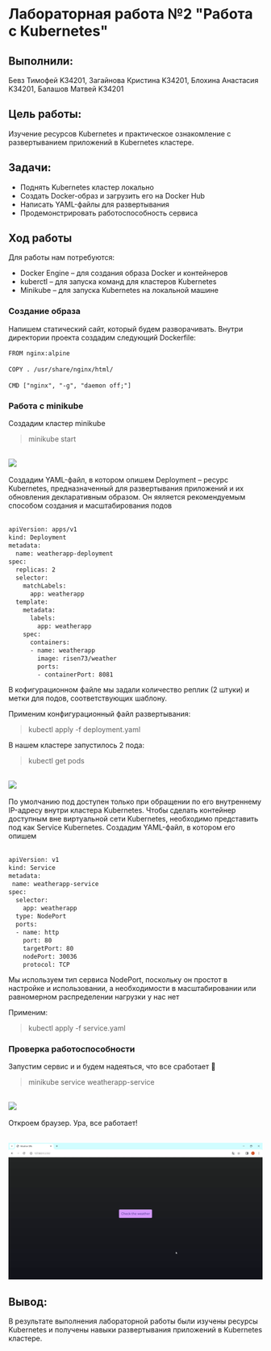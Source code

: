 # Лабораторная работа №2 "Работа с Kubernetes"

## Выполнили:

Бевз Тимофей K34201, Загайнова Кристина K34201, Блохина Анастасия K34201, Балашов Матвей K34201

## Цель работы:

Изучение ресурсов Kubernetes и практическое ознакомление с развертыванием приложений в Kubernetes кластере.

## Задачи:

- Поднять Kubernetes кластер локально
- Создать Docker-образ и загрузить его на Docker Hub
- Написать YAML-файлы для развертывания
- Продемонстрировать работоспособность сервиса

## Ход работы

Для работы нам потребуются:

- Docker Engine – для создания образа Docker и контейнеров
- kuberctl – для запуска команд для кластеров Kubernetes
- Minikube – для запуска Kubernetes на локальной машине

### Создание образа

Напишем статический сайт, который будем разворачивать. Внутри директории проекта создадим следующий Dockerfile:

```
FROM nginx:alpine

COPY . /usr/share/nginx/html/

CMD ["nginx", "-g", "daemon off;"]

```

### Работа с minikube

Создадим кластер minikube

> minikube start

<br>![](./img/1.png)<br/>

Создадим YAML-файл, в котором опишем Deployment – ресурс Kubernetes, предназначенный для развертывания приложений и их обновления декларативным образом. Он яяляется рекомендуемым способом создания и масштабирования подов

```

apiVersion: apps/v1
kind: Deployment
metadata:
  name: weatherapp-deployment
spec:
  replicas: 2
  selector:
    matchLabels:
      app: weatherapp
  template:
    metadata:
      labels:
        app: weatherapp
    spec:
      containers:
      - name: weatherapp
        image: risen73/weather
        ports:
        - containerPort: 8081

```

В кофигурационном файле мы задали количество реплик (2 штуки) и метки для подов, соответствующих шаблону.

Применим конфигурационный файл развертывания:

> kubectl apply -f deployment.yaml

В нашем кластере запустилось 2 пода:

> kubectl get pods

<br>![](./img/2.png)<br/>

По умолчанию под доступен только при обращении по его внутреннему IP-адресу внутри кластера Kubernetes. Чтобы сделать контейнер доступным вне виртуальной сети Kubernetes, необходимо представить под как Service Kubernetes. Создадим YAML-файл, в котором его опишем

```

apiVersion: v1
kind: Service
metadata:
 name: weatherapp-service
spec:
  selector:
    app: weatherapp
  type: NodePort
  ports:
  - name: http
    port: 80
    targetPort: 80
    nodePort: 30036
    protocol: TCP

```

Мы используем тип сервиса NodePort, поскольку он простот в настройке и использовании, а необходимости в масштабировании или равномерном распределении нагрузки у нас нет

Применим:

> kubectl apply -f service.yaml

### Проверка работоспособности

Запустим сервис и и будем надеяться, что все сработает 🤞

> minikube service weatherapp-service

<br>![](./img/3.png)<br/>

Откроем браузер. Ура, все работает!

<br>![](./img/4.gif)<br/>

## Вывод:

В результате выполнения лабораторной работы были изучены ресурсы Kubernetes и получены навыки развертывания приложений в Kubernetes кластере.
